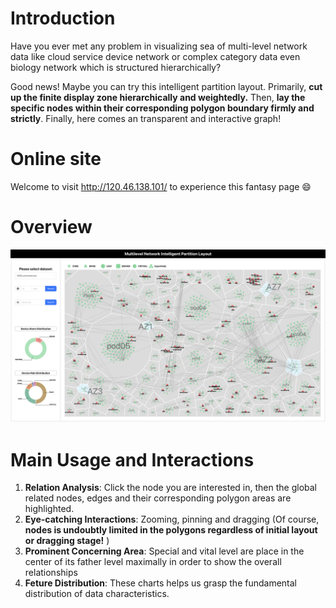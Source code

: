 # Introduction

Have you ever met any problem in visualizing sea of multi-level network data like cloud service device network or complex category data even biology network which is structured hierarchically?

Good news! Maybe you can try this intelligent partition layout. Primarily, **cut up the finite display zone hierarchically and weightedly.** Then, **lay the specific nodes within their corresponding polygon boundary firmly and strictly**. Finally, here comes an transparent and interactive graph!

# Online site

Welcome to visit http://120.46.138.101/ to experience this fantasy page 😄

# Overview

![截屏2023-11-15 22.47.05](README.assets/%E6%88%AA%E5%B1%8F2023-11-15%2022.47.05.png)

# Main Usage and Interactions

1. **Relation Analysis**: Click the node you are interested in, then the global related nodes, edges and their corresponding polygon areas are highlighted.
2. **Eye-catching Interactions**: Zooming, pinning and dragging (Of course, **nodes is undoubtly limited in the polygons regardless of initial layout or dragging stage!** )
3. **Prominent Concerning Area**: Special and vital level are place in the center of its father level maximally in order to show the overall relationships
4. **Feture Distribution**: These charts helps us grasp the fundamental distribution of data characteristics.
